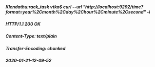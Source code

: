 ##### Klendathu:rack_task vtka$ curl --url "http://localhost:9292/time?format=year%2Cmonth%2Cday%2Chour%2Cminute%2Csecond" -i
##### HTTP/1.1 200 OK
##### Content-Type: text/plain
##### Transfer-Encoding: chunked
##### 2020-01-21-12-09-52
